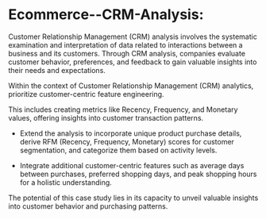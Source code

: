 # Ecommerce--CRM-Analysis:

Customer Relationship Management (CRM) analysis involves the systematic examination and interpretation of data related to interactions between a business and its customers. 
Through CRM analysis, companies evaluate customer behavior, preferences, and feedback to gain valuable insights into their needs and expectations.

Within the context of Customer Relationship Management (CRM) analytics, prioritize customer-centric feature engineering. 

This includes creating metrics like Recency, Frequency, and Monetary values, offering insights into customer transaction patterns.

- Extend the analysis to incorporate unique product purchase details, derive RFM (Recency, Frequency, Monetary) scores for customer segmentation, and categorize them based on activity levels.

- Integrate additional customer-centric features such as average days between purchases, preferred shopping days, and peak shopping hours for a holistic understanding.

The potential of this case study lies in its capacity to unveil valuable insights into customer behavior and purchasing patterns.

